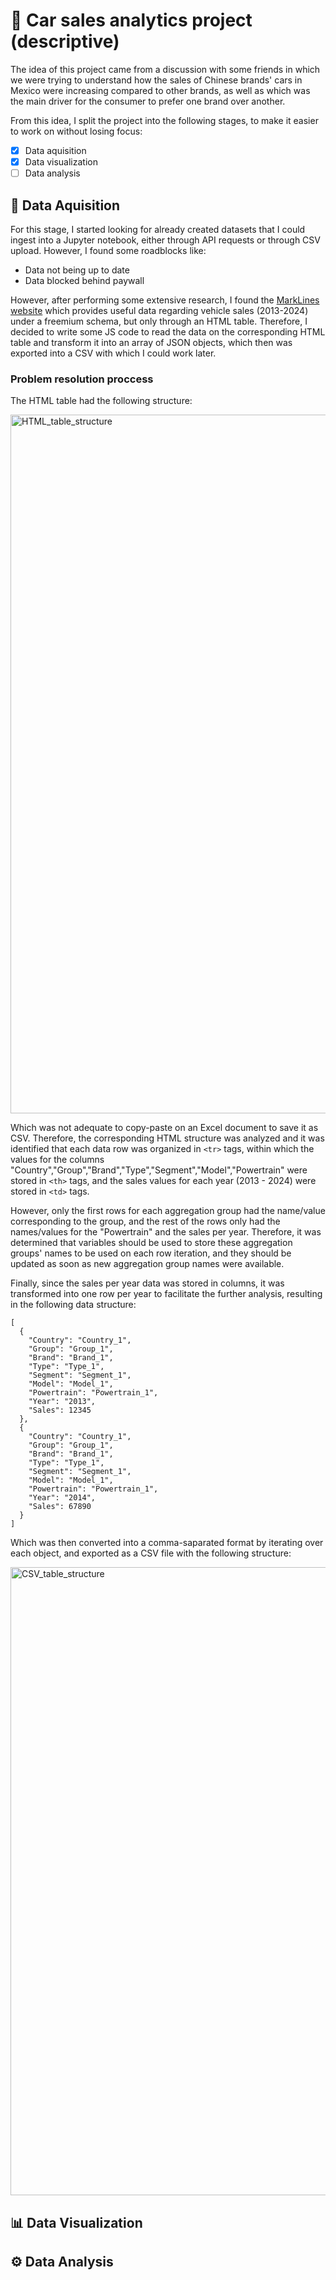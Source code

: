 # 🚗 Car sales analytics project (descriptive)
The idea of this project came from a discussion with some friends in which we were trying to understand how the sales of Chinese brands' cars in Mexico were increasing compared to other brands, as well as which was the main driver for the consumer to prefer one brand over another.

From this idea, I split the project into the following stages, to make it easier to work on without losing focus:
- [x] Data aquisition
- [x] Data visualization
- [ ] Data analysis

## 📡 Data Aquisition
For this stage, I started looking for already created datasets that I could ingest into a Jupyter notebook, either through API requests or through CSV upload. However, I found some roadblocks like:
- Data not being up to date
- Data blocked behind paywall

However, after performing some extensive research, I found the [MarkLines website](https://www.marklines.com/en/) which provides useful data regarding vehicle sales (2013-2024) under a freemium schema, but only through an HTML table. Therefore, I decided to write some JS code to read the data on the corresponding HTML table and transform it into an array of JSON objects, which then was exported into a CSV with which I could work later.

### Problem resolution proccess
The HTML table had the following structure:

<img width="1118" alt="HTML_table_structure" src="https://github.com/user-attachments/assets/1911a235-f6d6-4fba-be5a-b0df8c8ac0b6" />


Which was not adequate to copy-paste on an Excel document to save it as CSV. Therefore, the corresponding HTML structure was analyzed and it was identified that each data row was organized in `<tr>` tags, within which the values for the columns "Country","Group","Brand","Type","Segment","Model","Powertrain" were stored in `<th>` tags, and the sales values for each year (2013 - 2024) were stored in `<td>` tags.

However, only the first rows for each aggregation group had the name/value corresponding to the group, and the rest of the rows only had the names/values for the "Powertrain" and the sales per year. Therefore, it was determined that variables should be used to store these aggregation groups' names to be used on each row iteration, and they should be updated as soon as new aggregation group names were available.

Finally, since the sales per year data was stored in columns, it was transformed into one row per year to facilitate the further analysis, resulting in the following data structure:

```
[
  {
    "Country": "Country_1",
    "Group": "Group_1",
    "Brand": "Brand_1",
    "Type": "Type_1",
    "Segment": "Segment_1",
    "Model": "Model_1",
    "Powertrain": "Powertrain_1",
    "Year": "2013",
    "Sales": 12345
  },
  {
    "Country": "Country_1",
    "Group": "Group_1",
    "Brand": "Brand_1",
    "Type": "Type_1",
    "Segment": "Segment_1",
    "Model": "Model_1",
    "Powertrain": "Powertrain_1",
    "Year": "2014",
    "Sales": 67890
  }
]
```
Which was then converted into a comma-saparated format by iterating over each object, and exported as a CSV file with the following structure:

<img width="1005" alt="CSV_table_structure" src="https://github.com/user-attachments/assets/4657a19b-e700-4e0e-b401-2a9a0ee8b91e" />



## 📊 Data Visualization

## ⚙️ Data Analysis

